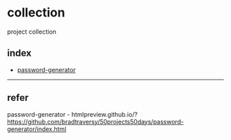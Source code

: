 # collection

project collection

## index

- [password-generator](password-generator/index.html) 

---

## refer

password-generator - htmlpreview.github.io/?https://github.com/bradtraversy/50projects50days/password-generator/index.html
